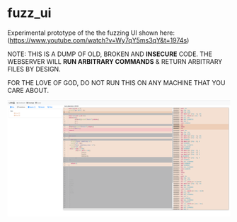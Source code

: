 # fuzz_ui

Experimental prototype of the the fuzzing UI shown here: (https://www.youtube.com/watch?v=Wy7qY5ms3qY&t=1974s)

NOTE: THIS IS A DUMP OF OLD, BROKEN AND __INSECURE__ CODE. THE WEBSERVER WILL __RUN ARBITRARY COMMANDS__ & RETURN ARBITRARY
FILES BY DESIGN. 

FOR THE LOVE OF GOD, DO NOT RUN THIS ON ANY MACHINE THAT YOU CARE ABOUT. 

![A random screenshot](screen.png)
